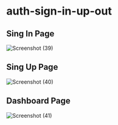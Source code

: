 # auth-sign-in-up-out
## Sing In Page
![Screenshot (39)](https://github.com/Ilia898/auth-sign-in-up-out/assets/107941505/4d498a9b-a1be-46e5-a3a4-ce9da4ce38fb)

## Sing Up Page
![Screenshot (40)](https://github.com/Ilia898/auth-sign-in-up-out/assets/107941505/41af978f-2f83-4bae-8a0c-f59d4e65eb33)

## Dashboard Page
![Screenshot (41)](https://github.com/Ilia898/auth-sign-in-up-out/assets/107941505/82011146-452b-44f9-b1d8-db8983c278e3)
